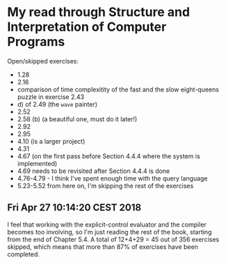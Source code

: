 My read through Structure and Interpretation of Computer Programs
=================================================================

Open/skipped exercises:
 - 1.28
 - 2.16
 - comparison of time complexitity of the fast and the slow
   eight-queens puzzle in exercise 2.43
 - d) of 2.49 (the `wave` painter)
 - 2.52
 - 2.58 (b) (a beautiful one, must do it later!)
 - 2.92
 - 2.95
 - 4.10 (is a larger project)
 - 4.31
 - 4.67 (on the first pass before Section 4.4.4 where the system is
   implemented)
 - 4.69 needs to be revisited after Section 4.4.4 is done
 - 4.76-4.79 - I think I've spent enough time with the query language
 - 5.23-5.52 from here on, I'm skipping the rest of the exercises


Fri Apr 27 10:14:20 CEST 2018
-----------------------------

I feel that working with the explicit-control evaluator and the
compiler becomes too involving, so I'm just reading the rest of the
book, starting from the end of Chapter 5.4. A total of 12+4+29 = 45
out of 356 exercises skipped, which means that more than 87% of
exercises have been completed.
